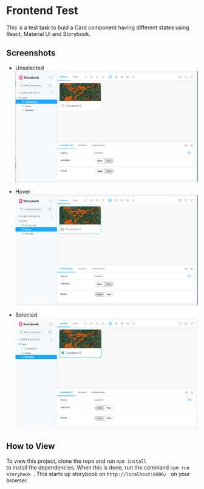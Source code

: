 # Frontend Test

This is a test task to buid a Card component having different states using React, Material UI and Storybook.


## Screenshots

- Unselected
 ![](./screenshots/unselected.PNG)

 - Hover
 ![](./screenshots/hover.PNG)

 - Selected
 ![](./screenshots/selected.PNG)


 ## How to View

 To view this project, clone the repo and run <code>npm install </code> to install the dependencies. When this is done, run the command <code>npm run storybook </code>. This starts up storybook on <code>http://localhost:6006/ </code> on your browser.